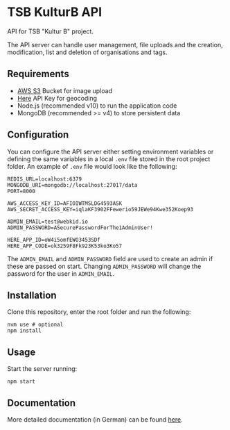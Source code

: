 # TSB KulturB API

API for TSB "Kultur B" project.

The API server can handle user management, file uploads and the creation, modification, list and deletion of organisations and tags.

## Requirements

- [AWS S3](http://aws.amazon.com/) Bucket for image upload
- [Here](https://developer.here.com/products/geocoding-and-search) API Key for geocoding
- Node.js (recommended v10) to run the application code
- MongoDB (recommended >= v4) to store persistent data

## Configuration

You can configure the API server either setting environment variables or defining the same variables in a local `.env` file stored in the root project folder. An example of `.env` file would look like the following:

```
REDIS_URL=localhost:6379
MONGODB_URI=mongodb://localhost:27017/data
PORT=8000

AWS_ACCESS_KEY_ID=AFIOIWTMSLDG4593ASK
AWS_SECRET_ACCESS_KEY=iqlaKF3902FFewerio59JEWe94Kwe352Koep93

ADMIN_EMAIL=test@webkid.io
ADMIN_PASSWORD=ASecurePasswordForThe1AdminUser!

HERE_APP_ID=oW4i5omfEWO3453SDf
HERE_APP_CODE=ok3259F8Fk923K53ko3Ko57
```

The `ADMIN_EMAIL` and `ADMIN_PASSWORD` field are used to create an admin if these are passed on start. Changing `ADMIN_PASSWORD` will change the password for the user in `ADMIN_EMAIL`.

## Installation

Clone this repository, enter the root folder and run the following:

```
nvm use # optional
npm install
```

## Usage

Start the server running:
```
npm start
```

## Documentation

More detailed documentation (in German) can be found [here](https://github.com/technologiestiftung/tsb-generic-cms/tree/master/docs/culturemix.pdf).
